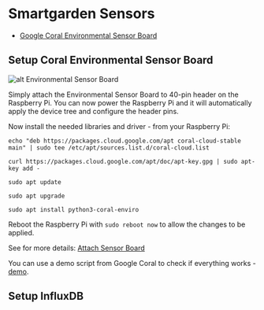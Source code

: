 # Smartgarden Sensors

- [Google Coral Environmental Sensor Board](https://coral.ai/products/environmental)

## Setup Coral Environmental Sensor Board

![alt Environmental Sensor Board](https://lh3.googleusercontent.com/bKr2VXCTJ36UW9Obaxq4mvJgFRs6mwG8iRMjACxY9kBTzPmYw893yhOCXg8KEjTEM1vTWCCAtk7viRZZUxmoM1WJ9kWT1FguAEjx38w=w2000-rw )

Simply attach the Environmental Sensor Board to 40-pin header on the Raspberry Pi. You can now power the Raspberry Pi and it will automatically apply the device tree and configure the header pins.

Now install the needed libraries and driver - from your Raspberry Pi:

```
echo "deb https://packages.cloud.google.com/apt coral-cloud-stable main" | sudo tee /etc/apt/sources.list.d/coral-cloud.list

curl https://packages.cloud.google.com/apt/doc/apt-key.gpg | sudo apt-key add -

sudo apt update

sudo apt upgrade

sudo apt install python3-coral-enviro
```

Reboot the Raspberry Pi with `sudo reboot now` to allow the changes to be applied.

See for more details: [Attach Sensor Board](https://coral.ai/docs/enviro-board/get-started/#1-attach-the-sensor-board)

You can use a demo script from Google Coral to check if everything works - [demo](https://coral.googlesource.com/coral-cloud/+/refs/heads/master/python/coral-enviro/coral/enviro/enviro_demo.py).

## Setup InfluxDB
